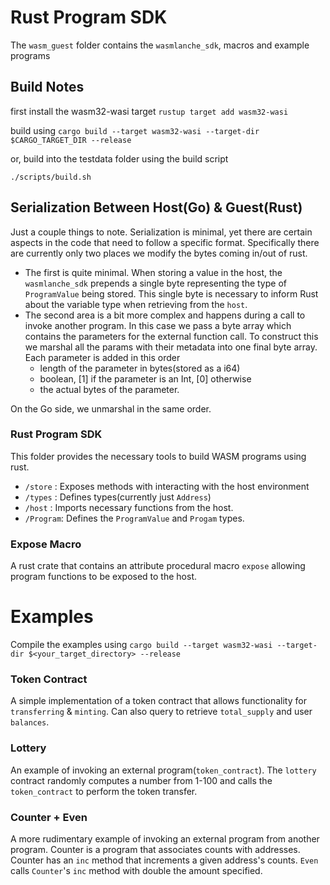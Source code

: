 # Rust Program SDK

The `wasm_guest` folder contains the `wasmlanche_sdk`, macros and example programs

## Build Notes

first install the wasm32-wasi target
`rustup target add wasm32-wasi`

build using `cargo build --target wasm32-wasi --target-dir $CARGO_TARGET_DIR --release`

or, build into the testdata folder using the build script

`./scripts/build.sh`

## Serialization Between Host(Go) & Guest(Rust)

Just a couple things to note. Serialization is minimal, yet there are certain aspects in the code that need to follow a specific format. Specifically there are currently only two places we modify the bytes coming in/out of rust.

- The first is quite minimal. When storing a value in the host, the `wasmlanche_sdk` prepends a single byte representing the type of `ProgramValue` being stored. This single byte is necessary to inform Rust about the variable type when retrieving from the `host`.
- The second area is a bit more complex and happens during a call to invoke another program. In this case we pass a byte array which contains the parameters for the external function call. To construct this we marshal all the params with their metadata into one final byte array. Each parameter is added in this order
  - length of the parameter in bytes(stored as a i64)
  - boolean, [1] if the parameter is an Int, [0] otherwise
  - the actual bytes of the parameter.

On the Go side, we unmarshal in the same order.

### Rust Program SDK

This folder provides the necessary tools to build WASM programs using rust.

- `/store` : Exposes methods with interacting with the host environment
- `/types` : Defines types(currently just `Address`)
- `/host` : Imports necessary functions from the host.
- `/Program`: Defines the `ProgramValue` and `Progam` types.

### Expose Macro

A rust crate that contains an attribute procedural macro `expose` allowing program functions to be exposed to the host.

# Examples

Compile the examples using
`cargo build --target wasm32-wasi --target-dir $<your_target_directory> --release`

### Token Contract

A simple implementation of a token contract that allows functionality for `transferring` & `minting`. Can also query to retrieve `total_supply` and user `balances`.

### Lottery

An example of invoking an external program(`token_contract`). The `lottery` contract randomly computes a number from 1-100 and calls the `token_contract` to perform the token transfer.

### Counter + Even

A more rudimentary example of invoking an external program from another program. Counter is a program that associates counts with addresses. Counter has an `inc` method that increments a given address's counts. `Even` calls `Counter`'s `inc` method with double the amount specified.
